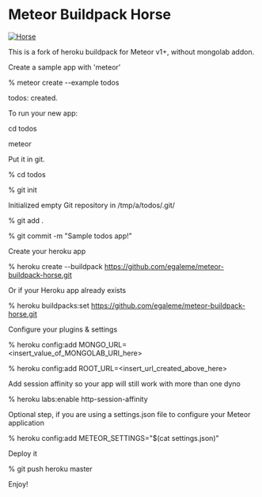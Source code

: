 # Meteor Buildpack Horse

[![Horse](https://i.imgur.com/YhIL9zM.jpg)](https://commons.wikimedia.org/wiki/File:Draw-Costa_Rican-2smallest.jpg)

This is a fork of heroku buildpack for Meteor v1+, without mongolab addon.

Create a sample app with 'meteor'

% meteor create --example todos

todos: created.

To run your new app:

   cd todos
   
   meteor
   
Put it in git.

% cd todos

% git init

Initialized empty Git repository in /tmp/a/todos/.git/

% git add .

% git commit -m "Sample todos app!"

Create your heroku app

% heroku create --buildpack https://github.com/egaleme/meteor-buildpack-horse.git

Or if your Heroku app already exists

% heroku buildpacks:set https://github.com/egaleme/meteor-buildpack-horse.git

Configure your plugins & settings

% heroku config:add MONGO_URL=<insert_value_of_MONGOLAB_URI_here>

% heroku config:add ROOT_URL=<insert_url_created_above_here>

Add session affinity so your app will still work with more than one dyno

% heroku labs:enable http-session-affinity

Optional step, if you are using a settings.json file to configure your Meteor application

% heroku config:add METEOR_SETTINGS="$(cat settings.json)"

Deploy it

% git push heroku master

Enjoy!
